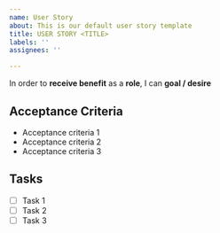 ```yaml
---
name: User Story
about: This is our default user story template
title: USER STORY <TITLE>
labels: ''
assignees: ''

---
```


In order to **receive benefit** as a **role**, I can **goal / desire**

## Acceptance Criteria

* Acceptance criteria 1
* Acceptance criteria 2
* Acceptance criteria 3

## Tasks

- [ ] Task 1
- [ ] Task 2
- [ ] Task 3
